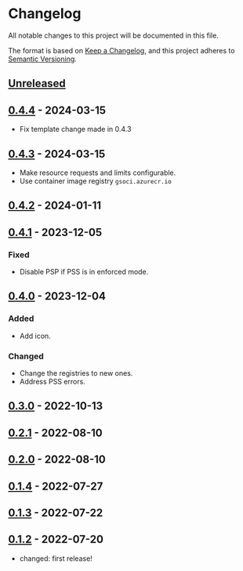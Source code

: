 # Changelog

All notable changes to this project will be documented in this file.

The format is based on [Keep a Changelog](https://keepachangelog.com/en/1.0.0/),
and this project adheres to [Semantic Versioning](https://semver.org/spec/v2.0.0.html).

## [Unreleased]

## [0.4.4] - 2024-03-15

- Fix template change made in 0.4.3

## [0.4.3] - 2024-03-15

- Make resource requests and limits configurable.
- Use container image registry `gsoci.azurecr.io`


## [0.4.2] - 2024-01-11

## [0.4.1] - 2023-12-05

### Fixed

- Disable PSP if PSS is in enforced mode.

## [0.4.0] - 2023-12-04

### Added

- Add icon.

### Changed

- Change the registries to new ones.
- Address PSS errors.

## [0.3.0] - 2022-10-13

## [0.2.1] - 2022-08-10

## [0.2.0] - 2022-08-10

## [0.1.4] - 2022-07-27

## [0.1.3] - 2022-07-22

## [0.1.2] - 2022-07-20

- changed: first release!

[Unreleased]: https://github.com/giantswarm/operational-load-exporter/compare/v0.4.4...HEAD
[0.4.4]: https://github.com/giantswarm/operational-load-exporter/compare/v0.4.3...v0.4.4
[0.4.3]: https://github.com/giantswarm/operational-load-exporter/compare/v0.4.2...v0.4.3
[0.4.2]: https://github.com/giantswarm/operational-load-exporter/compare/v0.4.1...v0.4.2
[0.4.1]: https://github.com/giantswarm/operational-load-exporter/compare/v0.4.0...v0.4.1
[0.4.0]: https://github.com/giantswarm/operational-load-exporter/compare/v0.3.0...v0.4.0
[0.3.0]: https://github.com/giantswarm/operational-load-exporter/compare/v0.2.1...v0.3.0
[0.2.1]: https://github.com/giantswarm/operational-load-exporter/compare/v0.2.0...v0.2.1
[0.2.0]: https://github.com/giantswarm/operational-load-exporter/compare/v0.1.4...v0.2.0
[0.1.4]: https://github.com/giantswarm/operational-load-exporter/compare/v0.1.3...v0.1.4
[0.1.3]: https://github.com/giantswarm/operational-load-exporter/compare/v0.1.2...v0.1.3
[0.1.2]: https://github.com/giantswarm/operational-load-exporter/releases/tag/v0.1.2
